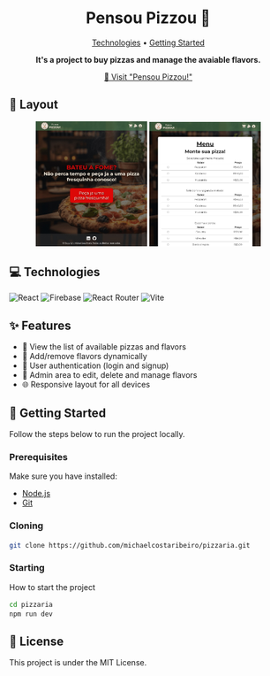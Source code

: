 <h1 align="center" style="font-weight: bold;">Pensou Pizzou 🍕</h1>

<p align="center">
 <a href="#tech">Technologies</a> • 
 <a href="#started">Getting Started</a> 
</p>

<p align="center">
    <b>It's a project to buy pizzas and manage the avaiable flavors.</b>
</p>

<p align="center">
     <a href="https://pizzaria-black.vercel.app/">📱 Visit "Pensou Pizzou!"</a>
</p>

<h2 id="layout">🎨 Layout</h2>

<p align="center">
    <img src="./github/pensoupizzou.jpg" alt="Image Example" width="40%">
    <img src="./github/pensoupizzou-menu.jpg" alt="Image Example" width="40%">
</p>


<h2 id="technologies">💻 Technologies</h2>

![React](https://img.shields.io/badge/React-20232A?style=for-the-badge&logo=react&logoColor=61DAFB)
![Firebase](https://img.shields.io/badge/Firebase-ffca28?style=for-the-badge&logo=firebase&logoColor=black)
![React Router](https://img.shields.io/badge/React_Router-CA4245?style=for-the-badge&logo=react-router&logoColor=white)
![Vite](https://img.shields.io/badge/vite-%23646CFF.svg?style=for-the-badge&logo=vite&logoColor=white)


<h2 id="features">✨ Features</h2>

- 🍕 View the list of available pizzas and flavors  
- 🧀 Add/remove flavors dynamically  
- 👤 User authentication (login and signup)  
- 🧩 Admin area to edit, delete and manage flavors  
- 🌐 Responsive layout for all devices  

<h2 id="started">🚀 Getting Started</h2>

Follow the steps below to run the project locally.

### Prerequisites

Make sure you have installed:

- [Node.js](https://nodejs.org/)
- [Git](https://git-scm.com/)

### Cloning

```bash
git clone https://github.com/michaelcostaribeiro/pizzaria.git
```

<h3>Starting</h3>

How to start the project

```bash
cd pizzaria
npm run dev
```

<h2>📄 License</h2>

This project is under the MIT License.